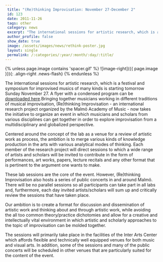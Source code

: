 ```yaml
---
 title: "(Re)thinking Improvisation: November 27-December 2"
 id: 123
 date: 2011-11-26
 tags: other
 category: news
 excerpt: "The international sessions for artistic research, which is a festival and symposium for improvised musics of many kinds is starting tomorrow Sunday November 27. A flyer with a condensed program can be..."
 author_profile: false
 show_date: true
 image: /assets/images/news/rethink-poster.jpg
 layout: single
 permalink: /:categories/:year/:month/:day/:title/
---
```

{% unless page.image contains 'spacer.gif' %}
   ![image-right]({{ page.image }}){: .align-right .news-flash}
{% endunless %}

The international sessions for artistic research, which is a festival and symposium for improvised musics of many kinds is starting tomorrow Sunday November 27. A flyer with a condensed program can be <a href="bilder/news/rethink-flyer.pdf">downloaded here</a>.Bringing together musicians working in different traditions of musical improvisation, (Re)thinking Improvisation - an international research project organized by the Malmö Academy of Music - now takes the initiative to organize an event in which musicians and scholars from various disciplines can get together in order to explore improvisation from a multidisciplinary and globalized perspective.



Centered around the concept of the lab as a venue for a review of artistic work as process, the ambition is to merge various kinds of knowledge production in the arts with various analytical modes of thinking. Each member of the research project will direct sessions to which a wide range of artists and scholars will be invited to contribute in the form of performances, art works, papers, lecture recitals and any other format that is pertinent to the argument one wants to make.



These lab sessions are the core of the event. However, (Re)thinking Improvisation also hosts a series of public concerts in and around Malmö. There will be no parallel sessions so all participants can take part in all labs and, furthermore, each day invited artists/scholars will sum up and critically review the sessions that have taken place.



Our ambition is to create a format for discussion and dissemination of artistic work and thinking about and through artistic work, while avoiding the all too common theory/practice dichotomies and allow for a creative and intellectually vital environment in which artistic and scholarly approaches to the topic of improvisation can be molded together.



The sessions will primarily take place in the facilities of the Inter Arts Center which affords flexible and technically well equipped venues for both music and visual arts. In addition, some of the sessions and many of the public concerts will be scheduled in other venues that are particularly suited for the content of the event.


<br />
<br />


<a href="bilder/news/rethink-flyer.pdf"></a>

